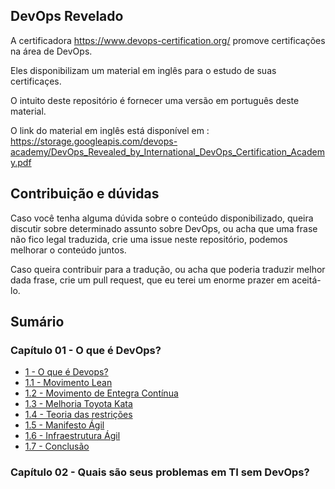 ## DevOps Revelado

A certificadora https://www.devops-certification.org/ promove certificações na área de DevOps. 

Eles disponibilizam um material em inglês para o estudo de suas certificaçes.

O intuito deste repositório é fornecer uma versão em português deste material.

O link do material em inglês está disponível em : https://storage.googleapis.com/devops-academy/DevOps_Revealed_by_International_DevOps_Certification_Academy.pdf

## Contribuição e dúvidas


Caso você tenha alguma dúvida sobre o conteúdo disponibilizado, queira discutir sobre determinado assunto sobre DevOps, ou acha que uma frase não fico legal traduzida, crie uma issue neste repositório, podemos melhorar o conteúdo juntos.


Caso queira contribuir para a tradução, ou acha que poderia traduzir melhor dada frase, crie um pull request, que eu terei um enorme prazer em aceitá-lo.


## Sumário


### Capítulo 01 - O que é DevOps?


- [1 - O que é Devops?](https://github.com/lucasfantacuci/DevOpsRevelado/blob/master/CHAPTER01/1-WHATISDEVOPS.md)
- [1.1 - Movimento Lean](https://github.com/lucasfantacuci/DevOpsRevelado/blob/master/CHAPTER01/1-1-LEANMOVEMENT.md)
- [1.2 - Movimento de Entegra Contínua](https://github.com/lucasfantacuci/DevOpsRevelado/blob/master/CHAPTER01/1-2-CONTINUOUSDELIVERYMOVEMENT.md)
- [1.3 - Melhoria Toyota Kata](https://github.com/lucasfantacuci/DevOpsRevelado/blob/master/CHAPTER01/1-3-TOYOTAIMPROVEMENTKATA.md)
- [1.4 - Teoria das restrições](https://github.com/lucasfantacuci/DevOpsRevelado/blob/master/CHAPTER01/1-4-THEORYOFCONSTRAINTS.md)
- [1.5 - Manifesto Ágil](https://github.com/lucasfantacuci/DevOpsRevelado/blob/master/CHAPTER01/1-5-AGILEMANIFESTO.md)
- [1.6 - Infraestrutura Ágil](https://github.com/lucasfantacuci/DevOpsRevelado/blob/master/CHAPTER01/1-6-AGILEINFRASTRUCTURE.md)
- [1.7 - Conclusão](https://github.com/lucasfantacuci/DevOpsRevelado/blob/master/CHAPTER01/1-7-CONCLUSION.md)

### Capítulo 02 - Quais são seus problemas em TI sem DevOps?
